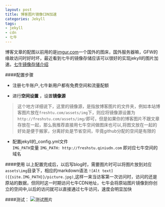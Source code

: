```yaml
---
layout: post
title: 博客图片镜像CDN加速
categories: Jekyll
tags:
- jekyll
- cdn
- 七牛
---
```


 博客文章的配图以前用的是[imgur.com](http://imgur.com)一个国外的图床，国外服务器嘛，GFW的缘故访问时好时坏，最近看到七牛的镜像存储应该可以很好的实现jekyll的图片加速。[七牛镜像存储介绍](http://kb.qiniu.com/how-to-use-image-storage-and-qrsync)

####配置步骤

+ 注册七牛账户,七牛新用户都有免费空间和流量配额

+ 进行**空间设置** ，设置**镜像源**
> 这个地方详细说下，这里的镜像源，是指放博客图片的文件夹，例如本站博客图片放在`freshtu.com/assets/img`下，则应将镜像源设置为`http://freshstu.com/assets/img/`即可，但是如果你的博客图片不跟文章存放在一起，那么我推荐直接用七牛空间做图床也可以,将图文放在一起的好处是便于搬家，分离好处是节省空间，毕竟github分配的空间是有限的

+ 配置jekyll的_config.yml文件     
`IMG_PATH`变量 `IMG_PATH: http://freshstu.qiniudn.com` 即对应七牛空间的域名

####使用
以上配置完成后，以后写blog时，需要图片时可以将图片放到对应`assets\img`目录下，相应的markdown语法 `![Alt text]({{site.IMG_PATH}}/picture.jpg)`,这样一来当访客第一次访问时，访问的还是原站的数据，但同时这一时期访问七牛CDN地址，七牛会将原站图片镜像到你创立的空间中,以后的访问就可以直接通过七牛访问，速度会明显加快

####测试：
![测试图片]({{site.IMG_PATH}}/35YOtX2.jpg)



